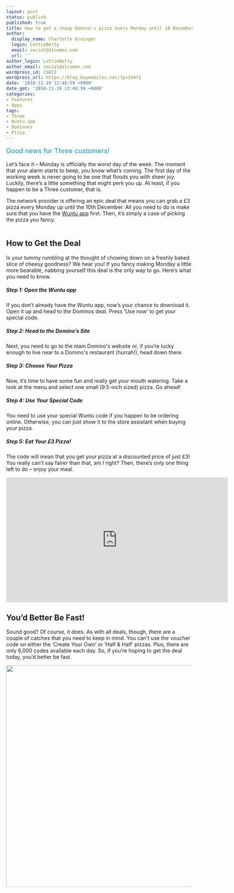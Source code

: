 ```yaml
---
layout: post
status: publish
published: true
title: How to get a cheap Domino's pizza every Monday until 10 December
author:
  display_name: Charlotte Grainger
  login: LottieBetty
  email: social@a1comms.com
  url: ''
author_login: LottieBetty
author_email: social@a1comms.com
wordpress_id: 19472
wordpress_url: https://blog.buymobiles.net/?p=19472
date: '2018-11-19 12:48:59 +0000'
date_gmt: '2018-11-19 12:48:59 +0000'
categories:
- Features
- Apps
tags:
- Three
- Wuntu app
- Dominoes
- Pizza
---
```

<p><span class="postStandFirst" style="color: #0896d5; line-height: 26px; font-size: 18px;">Good news for Three customers!</span></p>
<p>Let&rsquo;s face it &ndash;&nbsp;Monday is officially the <em>worst </em>day of the week. The moment that your alarm starts to beep, you know what&rsquo;s coming. The first day of the working week is never going to be one that floods you with sheer joy. Luckily, there&rsquo;s a little something that might perk you up. At least, if you happen to be a Three customer, that is.</p>
<p>The network provider is offering an epic deal that means you can grab a &pound;3 pizza every Monday up until the 10th December. All you need to do is make sure that you have the <a href="http://www.three.co.uk/wuntu" target="_blank" rel="noopener noreferrer">Wuntu app</a> first. Then, it&rsquo;s simply a case of picking the pizza you fancy.</p>
<p><img class="aligncenter size-full wp-image-17254" src="https://lh3.googleusercontent.com/wV7OVOb0os53Qj1rbTy1nwRP-XRO_Vb1Xlnix3T-uJewUc6bBC2cdGc_34J4tpClAVHZH7EUwPBbmx8pY7qEBbfY=s0" alt="" /></p>
<h2>How to Get the Deal</h2>
<p>Is your tummy rumbling at the thought of chowing down on a freshly baked slice of cheesy goodness? We hear you! If you fancy making Monday a little more bearable, nabbing yourself this deal is the only way to go. Here&rsquo;s what you need to know.</p>
<h5>Step 1: Open the Wuntu app</h5>
<p>If you don&rsquo;t already have the Wuntu app, now&rsquo;s your chance to download it. Open it up and head to the Dominos deal. Press &lsquo;Use now&rsquo; to get your special code.</p>
<h5>Step 2: Head to the Domino&rsquo;s Site</h5>
<p>Next, you need to go to the main Domino's website or, if you&rsquo;re lucky enough to live near to a Domino's restaurant (hurrah!), head down there.</p>
<h5>Step 3: Choose Your Pizza</h5>
<p>Now, it&rsquo;s time to have some fun and really get your mouth watering. Take a look at the menu and select one small (9.5-inch sized) pizza. Go ahead!</p>
<h5>Step 4: Use Your Special Code</h5>
<p>You need to use your special Wuntu code if you happen to be ordering online. Otherwise, you can just show it to the store assistant when buying your pizza.</p>
<h5>Step 5: Eat Your &pound;3 Pizza!</h5>
<p>The code will mean that you get your pizza at a discounted price of just &pound;3! You really can&rsquo;t say fairer than that, am I right? Then, there&rsquo;s only one thing left to do &ndash;&nbsp;enjoy your meal.</p>
<p><iframe src="https://www.youtube.com/embed/NzMKKu11liw" width="600" height="338" frameborder="0" allowfullscreen="allowfullscreen"></iframe></p>
<h2>You&rsquo;d Better Be Fast!</h2>
<p>Sound good? Of course, it does. As with all deals, though, there are a couple of catches that you need to keep in mind. You can&rsquo;t use the voucher code on either the &lsquo;Create Your Own&rsquo; or &lsquo;Half &amp; Half&rsquo; pizzas. Plus, there are only 6,000 codes available each day. So, if you&rsquo;re hoping to get the deal today, you&rsquo;d better be fast.</p>
<p><a href="https://www.buymobiles.net/three" target="_blank" rel="noopener noreferrer"><img class="aligncenter wp-image-17257 size-full" src="https://lh3.googleusercontent.com/P44JaHUzCtOqJ2Xh1eTb4FJ3alTl2pbEjplqKALdyo8Vd_2HSRJg_6Pw8p-8lfzUxPoV9EbUxLAGJLHb6WDGcHHP=s0" alt="" width="600" height="600" /></a></p>
